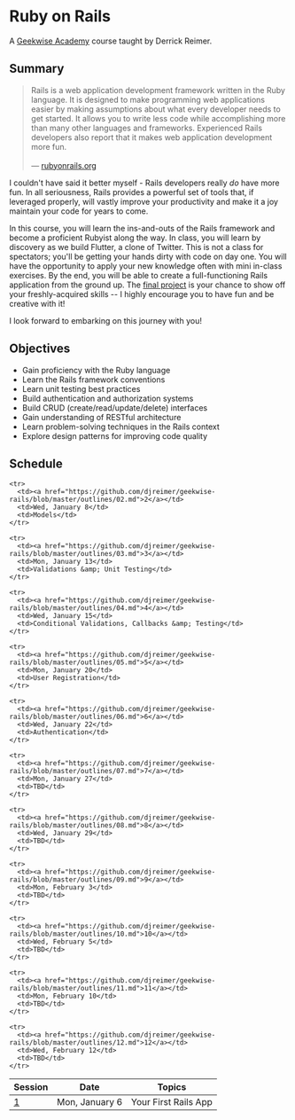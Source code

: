 # Ruby on Rails

A [Geekwise Academy](http://geekwiseacademy.com/) course taught by Derrick Reimer.

## Summary

<blockquote>
Rails is a web application development framework written in the Ruby language. It is designed to make programming web applications easier by making assumptions about what every developer needs to get started. It allows you to write less code while accomplishing more than many other languages and frameworks. Experienced Rails developers also report that it makes web application development more fun.
<br><br>
&mdash; <a href="http://guides.rubyonrails.org/getting_started.html">rubyonrails.org</a>
</blockquote>

I couldn't have said it better myself - Rails developers really *do* have more fun. In all seriousness, Rails provides a powerful set of tools that, if leveraged properly, will vastly improve your productivity and make it a joy maintain your code for years to come.

In this course, you will learn the ins-and-outs of the Rails framework and become a proficient Rubyist along the way. In class, you will learn by discovery as we build Flutter, a clone of Twitter. This is not a class for spectators; you'll be getting your hands dirty with code on day one. You will have the opportunity to apply your new knowledge often with mini in-class exercises. By the end, you will be able to create a full-functioning Rails application from the ground up. The [final project](https://github.com/djreimer/geekwise-rails/blob/master/final-project/spec.md) is your chance to show off your freshly-acquired skills -- I highly encourage you to have fun and be creative with it!

I look forward to embarking on this journey with you!

## Objectives

- Gain proficiency with the Ruby language
- Learn the Rails framework conventions
- Learn unit testing best practices
- Build authentication and authorization systems
- Build CRUD (create/read/update/delete) interfaces
- Gain understanding of RESTful architecture
- Learn problem-solving techniques in the Rails context
- Explore design patterns for improving code quality

## Schedule

<table>
  <thead>
    <tr>
      <th>Session</th>
      <th>Date</th>
      <th>Topics</th>
    </tr>
  </thead>
  <tbody>
    <tr>
      <td><a href="https://github.com/djreimer/geekwise-rails/blob/master/outlines/01.md">1</a></td>
      <td>Mon, January 6</td>
      <td>Your First Rails App</td>
    </tr>

    <tr>
      <td><a href="https://github.com/djreimer/geekwise-rails/blob/master/outlines/02.md">2</a></td>
      <td>Wed, January 8</td>
      <td>Models</td>
    </tr>

    <tr>
      <td><a href="https://github.com/djreimer/geekwise-rails/blob/master/outlines/03.md">3</a></td>
      <td>Mon, January 13</td>
      <td>Validations &amp; Unit Testing</td>
    </tr>

    <tr>
      <td><a href="https://github.com/djreimer/geekwise-rails/blob/master/outlines/04.md">4</a></td>
      <td>Wed, January 15</td>
      <td>Conditional Validations, Callbacks &amp; Testing</td>
    </tr>

    <tr>
      <td><a href="https://github.com/djreimer/geekwise-rails/blob/master/outlines/05.md">5</a></td>
      <td>Mon, January 20</td>
      <td>User Registration</td>
    </tr>

    <tr>
      <td><a href="https://github.com/djreimer/geekwise-rails/blob/master/outlines/06.md">6</a></td>
      <td>Wed, January 22</td>
      <td>Authentication</td>
    </tr>

    <tr>
      <td><a href="https://github.com/djreimer/geekwise-rails/blob/master/outlines/07.md">7</a></td>
      <td>Mon, January 27</td>
      <td>TBD</td>
    </tr>

    <tr>
      <td><a href="https://github.com/djreimer/geekwise-rails/blob/master/outlines/08.md">8</a></td>
      <td>Wed, January 29</td>
      <td>TBD</td>
    </tr>

    <tr>
      <td><a href="https://github.com/djreimer/geekwise-rails/blob/master/outlines/09.md">9</a></td>
      <td>Mon, February 3</td>
      <td>TBD</td>
    </tr>

    <tr>
      <td><a href="https://github.com/djreimer/geekwise-rails/blob/master/outlines/10.md">10</a></td>
      <td>Wed, February 5</td>
      <td>TBD</td>
    </tr>

    <tr>
      <td><a href="https://github.com/djreimer/geekwise-rails/blob/master/outlines/11.md">11</a></td>
      <td>Mon, February 10</td>
      <td>TBD</td>
    </tr>

    <tr>
      <td><a href="https://github.com/djreimer/geekwise-rails/blob/master/outlines/12.md">12</a></td>
      <td>Wed, February 12</td>
      <td>TBD</td>
    </tr>
  </tbody>
</table>
